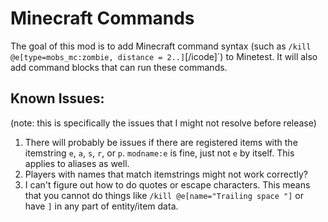 # Minecraft Commands
The goal of this mod is to add Minecraft command syntax (such as `/kill @e[type=mobs_mc:zombie, distance = 2..]`[/icode]`) to Minetest. It will also add command blocks that can run these commands.

## Known Issues:
(note: this is specifically the issues that I might not resolve before release)
1. There will probably be issues if there are registered items with the itemstring `e`, `a`, `s`, `r`, or `p`. `modname:e` is fine, just not `e` by itself. This applies to aliases as well.
2. Players with names that match itemstrings might not work correctly?
3. I can't figure out how to do quotes or escape characters. This means that you cannot do things like `/kill @e[name="Trailing space "]` or have `]` in any part of entity/item data.
